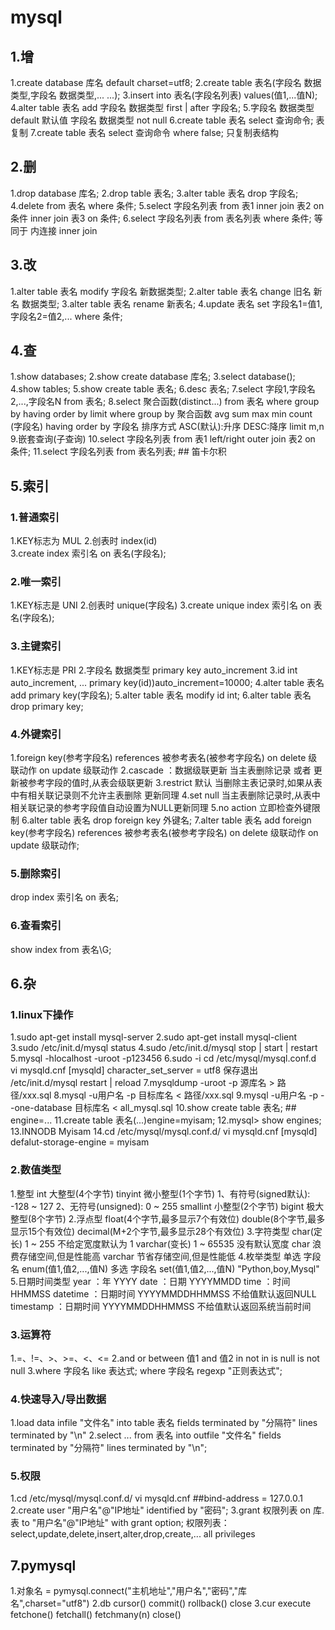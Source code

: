 # mysql

## 1.增

1.create database 库名 default charset=utf8;
2.create table 表名(字段名 数据类型,字段名 数据类型,... ...);
3.insert into 表名(字段名列表) values(值1,...值N);
4.alter table 表名 add 字段名 数据类型 first | after 字段名;
5.字段名 数据类型 default 默认值 字段名 数据类型 not null
6.create table 表名 select 查询命令; 表复制
7.create table 表名 select 查询命令 where false; 只复制表结构

## 2.删

1.drop database 库名;
2.drop table 表名;
3.alter table 表名 drop 字段名;
4.delete from 表名 where 条件;
5.select 字段名列表 from 表1
  inner join 表2 on 条件 inner join 表3 on 条件;
6.select 字段名列表 from 表名列表 where 条件;
    等同于 内连接 inner join

## 3.改

1.alter table 表名 modify 字段名 新数据类型;
2.alter table 表名 change 旧名 新名 数据类型;
3.alter table 表名 rename 新表名;
4.update 表名 set 字段名1=值1,字段名2=值2,... where 条件;

## 4.查

1.show databases;
2.show create database 库名;
3.select database();
4.show tables;
5.show create table 表名;
6.desc 表名;
7.select 字段1,字段名2,...,字段名N from 表名;
8.select 聚合函数(distinct...) from 表名 where group by having order by limit
  where
  group by
  聚合函数 avg sum max min count (字段名)
  having
  order by 字段名 排序方式 ASC(默认):升序 DESC:降序
  limit m,n
9.嵌套查询(子查询)
10.select 字段名列表 from 表1
    left/right outer join 表2 on 条件;
11.select 字段名列表 from 表名列表;  ## 笛卡尔积

## 5.索引

### 1.普通索引

1.KEY标志为 MUL
2.创表时 index(id)  
3.create index 索引名 on 表名(字段名);

### 2.唯一索引

1.KEY标志是 UNI
2.创表时 unique(字段名)
3.create unique index 索引名 on 表名(字段名);

### 3.主键索引

1.KEY标志是 PRI
2.字段名 数据类型 primary key auto_increment
3.id int auto_increment,
  ...
  primary key(id))auto_increment=10000;
4.alter table 表名 add primary key(字段名);
5.alter table 表名 modify id int;
6.alter table 表名 drop primary key;

### 4.外键索引

1.foreign key(参考字段名) references 被参考表名(被参考字段名)
  on delete 级联动作 on update 级联动作
2.cascade ：数据级联更新
  当主表删除记录 或者 更新被参考字段的值时,从表会级联更新
3.restrict 默认
  当删除主表记录时,如果从表中有相关联记录则不允许主表删除 更新同理
4.set null
  当主表删除记录时,从表中相关联记录的参考字段值自动设置为NULL更新同理
5.no action 立即检查外键限制
6.alter table 表名 drop foreign key 外键名;
7.alter table 表名 add foreign key(参考字段名)
  references 被参考表名(被参考字段名)
  on delete 级联动作
  on update 级联动作;

### 5.删除索引

drop index 索引名 on 表名;

### 6.查看索引

show index from 表名\G;

## 6.杂

### 1.linux下操作

1.sudo apt-get install mysql-server
2.sudo apt-get install mysql-client
3.sudo /etc/init.d/mysql status
4.sudo /etc/init.d/mysql stop | start | restart
5.mysql -hlocalhost -uroot -p123456
6.sudo -i
  cd /etc/mysql/mysql.conf.d
  vi mysqld.cnf [mysqld] character_set_server = utf8 保存退出
  /etc/init.d/mysql restart | reload
7.mysqldump -uroot -p 源库名 > 路径/xxx.sql
8.mysql -u用户名 -p 目标库名 < 路径/xxx.sql
9.mysql -u用户名 -p --one-database 目标库名 < all_mysql.sql
10.show create table 表名;  ## engine=...
11.create table 表名(...)engine=myisam;
12.mysql> show engines;
13.INNODB  Myisam
14.cd /etc/mysql/mysql.conf.d/
  vi mysqld.cnf
  [mysqld]
  defalut-storage-engine = myisam

### 2.数值类型

1.整型
  int 大整型(4个字节)
  tinyint 微小整型(1个字节)
    1、有符号(signed默认): -128 ~ 127
    2、无符号(unsigned): 0 ~ 255
  smallint 小整型(2个字节)
  bigint 极大整型(8个字节)
2.浮点型
  float(4个字节,最多显示7个有效位)
  double(8个字节,最多显示15个有效位)
  decimal(M+2个字节,最多显示28个有效位)
3.字符类型
  char(定长) 1 ~ 255 不给定宽度默认为 1
  varchar(变长) 1 ~ 65535 没有默认宽度
  char 浪费存储空间,但是性能高
  varchar 节省存储空间,但是性能低
4.枚举类型
  单选 字段名 enum(值1,值2,...,值N)
  多选 字段名 set(值1,值2,...,值N) "Python,boy,Mysql"
5.日期时间类型
  year ：年 YYYY
  date ：日期 YYYYMMDD
  time ：时间 HHMMSS
  datetime ：日期时间 YYYYMMDDHHMMSS 不给值默认返回NULL
  timestamp ：日期时间 YYYYMMDDHHMMSS 不给值默认返回系统当前时间

### 3.运算符

1.=、!=、>、>=、<、<=
2.and or  between 值1 and 值2  in not in is null is not null
3.where 字段名 like 表达式; where 字段名 regexp "正则表达式";

### 4.快速导入/导出数据

1.load data infile "文件名"
  into table 表名
  fields terminated by "分隔符"
  lines terminated by "\n"
2.select ... from 表名
  into outfile "文件名"
  fields terminated by "分隔符"
  lines terminated by "\n";

### 5.权限

1.cd /etc/mysql/mysql.conf.d/
  vi mysqld.cnf ##bind-address = 127.0.0.1
2.create user "用户名"@"IP地址" identified by "密码";
3.grant 权限列表 on 库.表 to "用户名"@"IP地址" with grant option;
  权限列表：select,update,delete,insert,alter,drop,create,...
          all privileges

## 7.pymysql

1.对象名 = pymysql.connect("主机地址","用户名","密码","库名",charset="utf8")
2.db cursor() commit() rollback() close
3.cur execute fetchone() fetchall() fetchmany(n) close()
